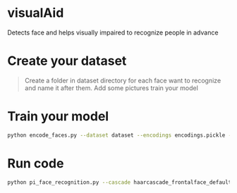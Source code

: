 # visualAid
Detects face and helps visually impaired to recognize people in advance

# Create your dataset
> Create a folder in dataset directory for each face want to recognize and name it after them.
> Add some pictures
> train your model

# Train your model
```bash
python encode_faces.py --dataset dataset --encodings encodings.pickle --detection-method hog
```

# Run code
```bash
python pi_face_recognition.py --cascade haarcascade_frontalface_default.xml --encodings encodings.pickle
```
